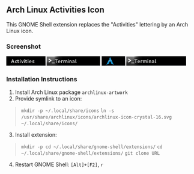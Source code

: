 ## Arch Linux Activities Icon
This GNOME Shell extension replaces the "Activities" lettering by an Arch Linux icon.

### Screenshot
![Screenshot](https://github.com/simon04/gnome-shell-extension-arch-linux-icon/raw/master/screenshot_before.png)
![Screenshot](https://github.com/simon04/gnome-shell-extension-arch-linux-icon/raw/master/screenshot_after.png)

### Installation Instructions
1. Install Arch Linux package `archlinux-artwork`
2. Provide symlink to an icon:
> `mkdir -p ~/.local/share/icons`
> `ln -s /usr/share/archlinux/icons/archlinux-icon-crystal-16.svg ~/.local/share/icons/`
3. Install extension:
> `mkdir -p cd ~/.local/share/gnome-shell/extensions/`
> `cd ~/.local/share/gnome-shell/extensions/`
> `git clone URL`
4. Restart GNOME Shell: `[Alt]+[F2]`, `r`

